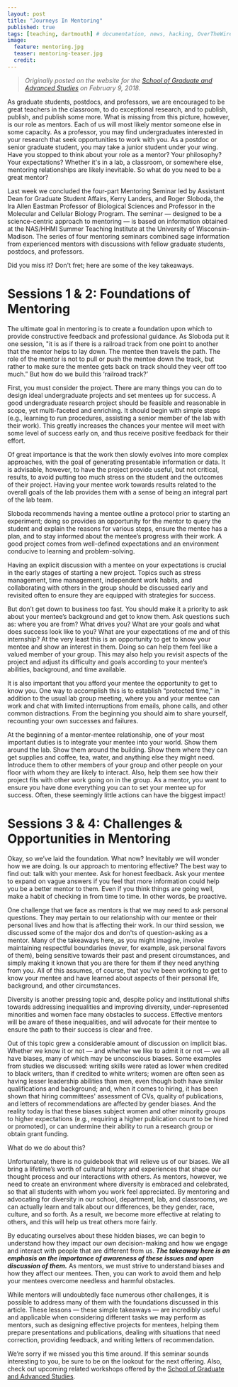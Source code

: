 ```yaml
---
layout: post
title: "Journeys In Mentoring"
published: true
tags: [teaching, dartmouth] # documentation, news, hacking, OverTheWire, software, research, teaching, dev, running, dartmouth
image:
  feature: mentoring.jpg
  teaser: mentoring-teaser.jpg
  credit:
---
```


> *Originally posted on the website for the [School of Graduate and Advanced Studies](http://graduate.dartmouth.edu/news/2018/02/journeys-mentoring) on February 9, 2018.*


As graduate students, postdocs, and professors, we are encouraged to be great teachers in the classroom, to do exceptional research, and to publish, publish, and publish some more.
What is missing from this picture, however, is our role as mentors.
Each of us will most likely mentor someone else in some capacity.
As a professor, you may find undergraduates interested in your research that seek opportunities to work with you.
As a postdoc or senior graduate student, you may take a junior student under your wing.
Have you stopped to think about your role as a mentor? Your philosophy? Your expectations?
Whether it's in a lab, a classroom, or somewhere else, mentoring relationships are likely inevitable.
So what do you need to be a great mentor?

Last week we concluded the four-part Mentoring Seminar led by Assistant Dean for Graduate Student Affairs, Kerry Landers,
    and Roger Sloboda, the Ira Allen Eastman Professor of Biological Sciences and Professor in the Molecular and Cellular Biology Program.
The seminar — designed to be a science-centric approach to mentoring — is based on information obtained at the NAS/HHMI Summer Teaching Institute at the University of Wisconsin-Madison.
The series of four mentoring seminars combined sage information from experienced mentors with discussions with fellow graduate students, postdocs, and professors.

Did you miss it? Don't fret; here are some of the key takeaways.

# Sessions 1 & 2: Foundations of Mentoring

The ultimate goal in mentoring is to create a foundation upon which to provide constructive feedback and professional guidance.
As Sloboda put it one session, "it is as if there is a railroad track from one point to another that the mentor helps to lay down.
    The mentee then travels the path. The role of the mentor is not to pull or push the mentee down the track,
    but rather to make sure the mentee gets back on track should they veer off too much.”
But how do we build this ‘railroad track?’

First, you must consider the project.
There are many things you can do to design ideal undergraduate projects and set mentees up for success.
A good undergraduate research project should be feasible and reasonable in scope, yet multi-faceted and enriching.
It should begin with simple steps (e.g., learning to run procedures, assisting a senior member of the lab with their work).
This greatly increases the chances your mentee will meet with some level of success early on, and thus receive positive feedback for their effort.

Of great importance is that the work then slowly evolves into more complex approaches,
    with the goal of generating presentable information or data.
It is advisable, however, to have the project provide useful, but not critical, results,
    to avoid putting too much stress on the student and the outcomes of their project.
Having your mentee work towards results related to the overall goals of the lab provides them with a sense of being an integral part of the lab team.

Sloboda recommends having a mentee outline a protocol prior to starting an experiment;
    doing so provides an opportunity for the mentor to query the student and explain the reasons for various steps,
    ensure the mentee has a plan, and to stay informed about the mentee’s progress with their work.
A good project comes from well-defined expectations and an environment conducive to learning and problem-solving.

Having an explicit discussion with a mentee on your expectations is crucial in the early stages of starting a new project.
Topics such as stress management, time management, independent work habits,
    and collaborating with others in the group should be discussed early and revisited often to ensure they are equipped with strategies for success.

But don’t get down to business too fast.
You should make it a priority to ask about your mentee’s background and get to know them.
Ask questions such as: where you are from? What drives you? What are your goals and what does success look like to you?
What are your expectations of me and of this internship?
At the very least this is an opportunity to get to know your mentee and show an interest in them.
Doing so can help them feel like a valued member of your group.
This may also help you revisit aspects of the project and adjust its difficulty and goals according to your mentee’s abilities, background, and time available.

It is also important that you afford your mentee the opportunity to get to know you.
One way to accomplish this is to establish “protected time,” in addition to the usual lab group meeting,
    where you and your mentee can work and chat with limited interruptions from emails, phone calls, and other common distractions.
From the beginning you should aim to share yourself, recounting your own successes and failures.

At the beginning of a mentor-mentee relationship, one of your most important duties is to integrate your mentee into your world.
Show them around the lab. Show them around the building.
Show them where they can get supplies and coffee, tea, water, and anything else they might need.
Introduce them to other members of your group and other people on your floor with whom they are likely to interact.
Also, help them see how their project fits with other work going on in the group.
As a mentor, you want to ensure you have done everything you can to set your mentee up for success.
Often, these seemingly little actions can have the biggest impact!

# Sessions 3 & 4: Challenges & Opportunities in Mentoring

Okay, so we’ve laid the foundation. What now? Inevitably we will wonder how we are doing.
Is our approach to mentoring effective? The best way to find out: talk with your mentee.
Ask for honest feedback.
Ask your mentee to expand on vague answers if you feel that more information could help you be a better mentor to them.
Even if you think things are going well, make a habit of checking in from time to time. In other words, be proactive.

One challenge that we face as mentors is that we may need to ask personal questions.
They may pertain to our relationship with our mentee or their personal lives and how that is affecting their work.
In our third session, we discussed some of the major dos and don'ts of question-asking as a mentor.
Many of the takeaways here, as you might imagine, involve maintaining respectful boundaries (never, for example, ask personal favors of them),
    being sensitive towards their past and present circumstances, and simply making it known that you are there for them if they need anything from you.
All of this assumes, of course, that you’ve been working to get to know your mentee and have learned about aspects of their personal life, background, and other circumstances.

Diversity is another pressing topic and, despite policy and institutional shifts towards addressing inequalities and improving diversity,
    under-represented minorities and women face many obstacles to success.
Effective mentors will be aware of these inequalities, and will advocate for their mentee to ensure the path to their success is clear and free.

Out of this topic grew a considerable amount of discussion on implicit bias.
Whether we know it or not — and whether we like to admit it or not — we all have biases, many of which may be unconscious biases.
Some examples from studies we discussed:
    writing skills were rated as lower when credited to black writers, than if credited to white writers;
    women are often seen as having lesser leadership abilities than men, even though both have similar qualifications and background; and,
    when it comes to hiring, it has been shown that hiring committees' assessment of CVs, quality of publications, and
        letters of recommendations are affected by gender biases.
And the reality today is that these biases subject women and other minority groups to higher expectations
    (e.g., requiring a higher publication count to be hired or promoted),
    or can undermine their ability to run a research group or obtain grant funding.

What do we do about this?

Unfortunately, there is no guidebook that will relieve us of our biases.
We all bring a lifetime’s worth of cultural history and experiences that shape our thought process and our interactions with others.
As mentors, however, we need to create an environment where diversity is embraced and celebrated,
    so that all students with whom you work feel appreciated.
By mentoring and advocating for diversity in our school, department, lab, and classrooms,
    we can actually learn and talk about our differences, be they gender, race, culture, and so forth.
As a result, we become more effective at relating to others, and this will help us treat others more fairly.

By educating ourselves about these hidden biases,
    we can begin to understand how they impact our own decision-making and how we engage and interact with people that are different from us.
***The takeaway here is an emphasis on the importance of awareness of these issues and open discussion of them.***
As mentors, we must strive to understand biases and how they affect our mentees.
Then, you can work to avoid them and help your mentees overcome needless and harmful obstacles.

While mentors will undoubtedly face numerous other challenges, it is possible to address many of them with the foundations discussed in this article.
These lessons — these simple takeaways — are incredibly useful and applicable when considering different tasks we may perform as mentors,
    such as designing effective projects for mentees,
    helping them prepare presentations and publications,
    dealing with situations that need correction,
    providing feedback, and
    writing letters of recommendation.

We’re sorry if we missed you this time around.
If this seminar sounds interesting to you, be sure to be on the lookout for the next offering.
Also, check out upcoming related workshops offered by
    the [School of Graduate and Advanced Studies](https://libcal.dartmouth.edu/calendar/gradstudies/?cid=221&t=d&d=0000-00-00&cal%5B%5D=221).
